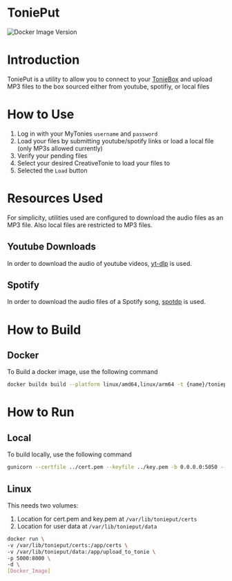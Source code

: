 ToniePut
========

![Docker Image Version](https://img.shields.io/docker/v/srz2/tonieput?label=Docker%20Image&link=https%3A%2F%2Fhub.docker.com%2Frepository%2Fdocker%2Fsrz2%2Ftonieput%2Fgeneral)

# Introduction
ToniePut is a utility to allow you to connect to your [TonieBox](https://tonies.com/) and upload MP3 files to the box sourced either from youtube, spotifiy, or local files

# How to Use
1. Log in with your MyTonies `username` and `password`
2. Load your files by submitting youtube/spotify links or load a local file (only MP3s allowed currently)
3. Verify your pending files
4. Select your desired CreativeTonie to load your files to
5. Selected the `Load` button

# Resources Used

For simplicity, utilities used are configured to download the audio files as an MP3 file. Also local files are restricted to MP3 files.

## Youtube Downloads

In order to download the audio of youtube videos, [yt-dlp](https://github.com/yt-dlp/yt-dlp) is used.

## Spotify

In order to download the audio files of a Spotify song, [spotdp](https://github.com/spotDL/spotify-downloader) is used. 

# How to Build

## Docker 
To Build a docker image, use the following command

```bash
docker buildx build --platform linux/amd64,linux/arm64 -t {name}/tonieput:{tag} .
```

# How to Run

## Local
To build locally, use the following command

```bash
gunicorn --certfile ../cert.pem --keyfile ../key.pem -b 0.0.0.0:5050 --chdir src main:app
```

## Linux
This needs two volumes:
1. Location for cert.pem and key.pem at `/var/lib/tonieput/certs`
2. Location for user data at `/var/lib/tonieput/data`

```bash
docker run \
-v /var/lib/tonieput/certs:/app/certs \
-v /var/lib/tonieput/data:/app/upload_to_tonie \
-p 5000:8000 \
-d \
[Docker_Image]
```

